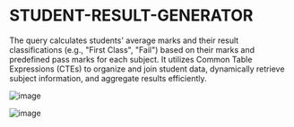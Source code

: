 # STUDENT-RESULT-GENERATOR
The query calculates students' average marks and their result classifications (e.g., "First Class", "Fail") based on their marks and predefined pass marks for each subject. It utilizes Common Table Expressions (CTEs) to organize and join student data, dynamically retrieve subject information, and aggregate results efficiently.

![image](https://github.com/Joanwambui/STUDENT-RESULT-GENERATOR/assets/112846283/329fa719-5075-46a0-aca4-f921cdc8baef)

![image](https://github.com/Joanwambui/STUDENT-RESULT-GENERATOR/assets/112846283/b67ab2ed-7a12-466a-8c12-cb772647c577)

